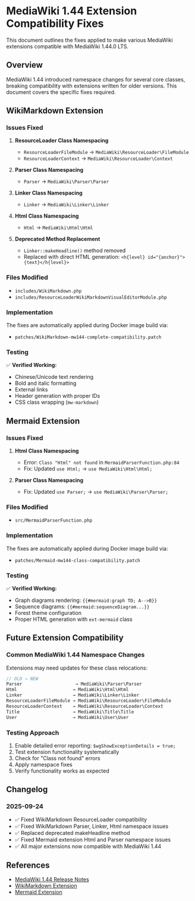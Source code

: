 # MediaWiki 1.44 Extension Compatibility Fixes

This document outlines the fixes applied to make various MediaWiki extensions compatible with MediaWiki 1.44.0 LTS.

## Overview

MediaWiki 1.44 introduced namespace changes for several core classes, breaking compatibility with extensions written for older versions. This document covers the specific fixes required.

## WikiMarkdown Extension

### Issues Fixed

1. **ResourceLoader Class Namespacing**
   - `ResourceLoaderFileModule` → `MediaWiki\ResourceLoader\FileModule`
   - `ResourceLoaderContext` → `MediaWiki\ResourceLoader\Context`

2. **Parser Class Namespacing**
   - `Parser` → `MediaWiki\Parser\Parser`

3. **Linker Class Namespacing**
   - `Linker` → `MediaWiki\Linker\Linker`

4. **Html Class Namespacing**
   - `Html` → `MediaWiki\Html\Html`

5. **Deprecated Method Replacement**
   - `Linker::makeHeadline()` method removed
   - Replaced with direct HTML generation: `<h{level} id="{anchor}">{text}</h{level}>`

### Files Modified

- `includes/WikiMarkdown.php`
- `includes/ResourceLoaderWikiMarkdownVisualEditorModule.php`

### Implementation

The fixes are automatically applied during Docker image build via:
- `patches/WikiMarkdown-mw144-complete-compatibility.patch`

### Testing

✅ **Verified Working:**
- Chinese/Unicode text rendering
- Bold and italic formatting
- External links
- Header generation with proper IDs
- CSS class wrapping (`mw-markdown`)

## Mermaid Extension

### Issues Fixed

1. **Html Class Namespacing**
   - Error: `Class "Html" not found` in `MermaidParserFunction.php:84`
   - Fix: Updated `use Html;` → `use MediaWiki\Html\Html;`

2. **Parser Class Namespacing**
   - Fix: Updated `use Parser;` → `use MediaWiki\Parser\Parser;`

### Files Modified

- `src/MermaidParserFunction.php`

### Implementation

The fixes are automatically applied during Docker image build via:
- `patches/Mermaid-mw144-class-compatibility.patch`

### Testing

✅ **Verified Working:**
- Graph diagrams rendering: `{{#mermaid:graph TD; A-->B}}`
- Sequence diagrams: `{{#mermaid:sequenceDiagram...}}`
- Forest theme configuration
- Proper HTML generation with `ext-mermaid` class

## Future Extension Compatibility

### Common MediaWiki 1.44 Namespace Changes

Extensions may need updates for these class relocations:

```php
// OLD → NEW
Parser                    → MediaWiki\Parser\Parser
Html                     → MediaWiki\Html\Html
Linker                   → MediaWiki\Linker\Linker
ResourceLoaderFileModule → MediaWiki\ResourceLoader\FileModule
ResourceLoaderContext    → MediaWiki\ResourceLoader\Context
Title                    → MediaWiki\Title\Title
User                     → MediaWiki\User\User
```

### Testing Approach

1. Enable detailed error reporting: `$wgShowExceptionDetails = true;`
2. Test extension functionality systematically
3. Check for "Class not found" errors
4. Apply namespace fixes
5. Verify functionality works as expected

## Changelog

### 2025-09-24
- ✅ Fixed WikiMarkdown ResourceLoader compatibility
- ✅ Fixed WikiMarkdown Parser, Linker, Html namespace issues
- ✅ Replaced deprecated makeHeadline method
- ✅ Fixed Mermaid extension Html and Parser namespace issues
- ✅ All major extensions now compatible with MediaWiki 1.44

## References

- [MediaWiki 1.44 Release Notes](https://www.mediawiki.org/wiki/Release_notes/1.44)
- [WikiMarkdown Extension](https://github.com/kuenzign/WikiMarkdown)
- [Mermaid Extension](https://github.com/SemanticMediaWiki/Mermaid)